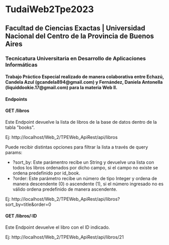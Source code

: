<h1>TudaiWeb2Tpe2023</h1>

<h2>Facultad de Ciencias Exactas | Universidad Nacional del Centro de la Provincia de Buenos Aires</h2>

<h3>Tecnicatura Universitaria en Desarrollo de Aplicaciones Informáticas</h3>

<h4>Trabajo Práctico Especial realizado de manera colaborativa entre Echazú, Candela Azul (gcandela894@gmail.com) y Fernández, Daniela Antonella (liquiddookie.17@gmail.com) para la materia Web II.</h4>

<h4>Endpoints</h4>

<h4>GET /libros</h4>
<p>Este Endpoint devuelve la lista de libros de la base de datos dentro de la tabla "books".</p>

<a>Ej: http://localhost/Web_2/TPEWeb_ApiRest/api/libros</a>

<p>Puede recibir distintas opciones para filtrar la lista a través de query params:</p>

<ul>
  <li>?sort_by: Este parámentro recibe un String y devuelve una lista con todos los libros ordenados por dicho campo, si el campo no existe se ordena predefinido por id_book.</li>
  <li>?order: Este parámetro recibe un número de tipo Integer y ordena de manera descendente (0) o ascendente (1), si el número ingresado no es válido ordena predefinido de manera ascendente.</li>
</ul>

<a>Ej: http://localhost/Web_2/TPEWeb_ApiRest/api/libros?sort_by=title&order=0</a>

<h4>GET /libros/:ID</h4>
<p>Este Endpoint devuelve el libro con el ID indicado.</p>

<p>Ej: http://localhost/Web_2/TPEWeb_ApiRest/api/libros/21</p>
